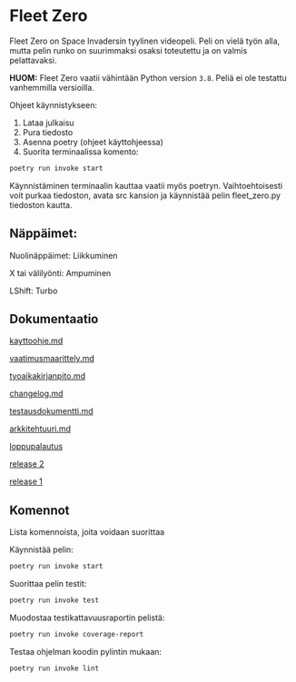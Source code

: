 # Fleet Zero

Fleet Zero on Space Invadersin tyylinen videopeli. Peli on vielä työn alla, mutta pelin runko on suurimmaksi osaksi toteutettu ja on valmis pelattavaksi.

**HUOM:** Fleet Zero vaatii vähintään Python version `3.8`. Peliä ei ole testattu vanhemmilla versioilla. 

Ohjeet käynnistykseen:
1. Lataa julkaisu
2. Pura tiedosto
3. Asenna poetry (ohjeet käyttohjeessa)
4. Suorita terminaalissa komento:
```bash
poetry run invoke start
```
Käynnistäminen terminaalin kauttaa vaatii myös poetryn. Vaihtoehtoisesti voit purkaa tiedoston, avata src kansion ja käynnistää pelin fleet_zero.py tiedoston kautta.

## Näppäimet:
Nuolinäppäimet: Liikkuminen

X tai välilyönti: Ampuminen

LShift: Turbo

## Dokumentaatio

[kayttoohje.md](https://github.com/MegafoS/ot-harjoitustyo/blob/main/dokumentaatio/kayttoohje.md)

[vaatimusmaarittely.md](https://github.com/MegafoS/ot-harjoitustyo/blob/main/dokumentaatio/vaatimusmaarittely.md)

[tyoaikakirjanpito.md](https://github.com/MegafoS/ot-harjoitustyo/blob/main/dokumentaatio/tyoaikakirjanpito.md)

[changelog.md](https://github.com/MegafoS/ot-harjoitustyo/blob/main/dokumentaatio/changelog.md)

[testausdokumentti.md](https://github.com/MegafoS/ot-harjoitustyo/blob/main/dokumentaatio/testausdokumentti.md)

[arkkitehtuuri.md](https://github.com/MegafoS/ot-harjoitustyo/blob/main/dokumentaatio/arkkitehtuuri.md)

[loppupalautus](https://github.com/MegafoS/ot-harjoitustyo/releases/tag/viikko7)

[release 2](https://github.com/MegafoS/ot-harjoitustyo/releases/tag/viikko6)

[release 1](https://github.com/MegafoS/ot-harjoitustyo/releases/tag/viikko5)

## Komennot
Lista komennoista, joita voidaan suorittaa

Käynnistää pelin:
```bash
poetry run invoke start
```
Suorittaa pelin testit:
```bash
poetry run invoke test
```
Muodostaa testikattavuusraportin pelistä:
```bash
poetry run invoke coverage-report
```
Testaa ohjelman koodin pylintin mukaan:
```bash
poetry run invoke lint
```
